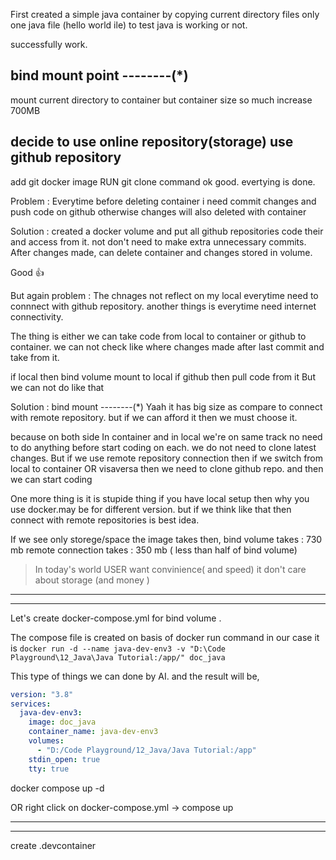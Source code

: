 First created a simple java container by copying current directory files only one java file (hello world ile) to test java is working or not.

successfully work.

## bind mount  point     --------(*)
mount current directory to container
but container size so much increase 700MB

## decide to use online repository(storage) use github repository
add git docker image
RUN git clone command
 ok good. evertying is done.

Problem : Everytime before deleting container i need commit changes and push code on github otherwise changes will also deleted with container

Solution : created a docker volume and put all github repositories code their and access from it.
not don't need to make extra unnecessary commits. After changes made, can delete container and changes stored in volume. 

Good 👍

But again problem : The chnages not reflect on my local everytime need to connnect with github repository.
another things is everytime need internet connectivity.



The thing is either we can take code from local to container or github to container. we can not check like where changes made after last commit and take from it. 

if local then bind volume mount to local
if github then pull code from it 
But we can not do like that

Solution : bind mount --------(*)
Yaah it has big size as compare to connect with remote repository. but if we can afford it then we must choose it.

because on both side In container and in local we're on same track no need to do anything before start coding on each. we do not need to clone latest changes.
But if we use remote repository connection then if we switch from local to container OR visaversa then we need to clone github repo. and then we can start coding


One more thing is it is stupide thing if you have local setup then why you use docker.may be for different version. but if we think like that then connect with remote repositories is best idea. 

If we see only storege/space the image takes then,
bind volume takes : 730 mb
remote connection takes : 350 mb ( less than half of bind volume)

> In today's world USER want convinience( and speed) it don't care about storage (and money )

---
---

Let's create docker-compose.yml for bind volume .


The compose file is created on basis of docker run command in our case it is `docker run -d --name java-dev-env3 -v "D:\Code Playground\12_Java\Java Tutorial:/app/" doc_java`

This type of things we can done by AI. and the result will be,
```yml
version: "3.8"
services:
  java-dev-env3:
    image: doc_java
    container_name: java-dev-env3
    volumes:
      - "D:/Code Playground/12_Java/Java Tutorial:/app"
    stdin_open: true
    tty: true

```

docker compose up -d

OR right click on docker-compose.yml -> compose up



---
---

create .devcontainer